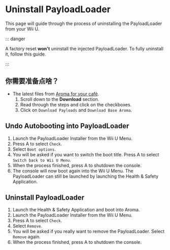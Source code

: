 # Uninstall PayloadLoader

This page will guide through the process of uninstalling the PayloadLoader from your Wii U.

::: danger

A factory reset **won't** uninstall the injected PayloadLoader. To fully uninstall it, follow this guide.

:::

## 你需要准备点啥？

- The latest files from [Aroma for your café](https://aroma.foryour.cafe).
    1. Scroll down to the **Download** section.
    2. Read through the steps and click on the checkboxes.
    3. Click on `Download Payloads` and `Download Base Aroma`.

## Undo Autobooting into PayloadLoader

1. Launch the PayloadLoader Installer from the Wii U Menu.
2. Press A to select `Check`.
3. Select `Boot options`.
4. You will be asked if you want to switch the boot title. Press A to select `Switch back to Wii U Menu`.
5. When the process finished, press A to shutdown the console.
6. The console will now boot again into the Wii U Menu. The PayloadLoader can still be launched by launching the Health & Safety Application.

## Uninstall PayloadLoader

1. Launch the Health & Safety Application and boot into Aroma.
2. Launch the PayloadLoader Installer from the Wii U Menu.
3. Press A to select `Check`.
4. Select `Remove`.
5. You will be asked if you really want to remove the PayloadLoader. Select `Remove` again.
6. When the process finished, press A to shutdown the console.
